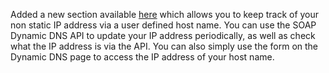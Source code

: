 Added a new section available [here][1] which allows you to keep track of your non static IP address via a user defined host name. You can use the SOAP Dynamic DNS API to update your IP address periodically, as well as check what the IP address is via the API. You can also simply use the form on the Dynamic DNS page to access the IP address of your host name.

[1]: http://www.brianbondy.com/other/DynamicDNS.aspx
